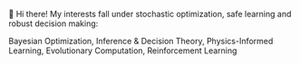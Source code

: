  👋 Hi there! My interests fall under stochastic optimization, safe learning and robust decision making:

Bayesian Optimization, Inference & Decision Theory, Physics-Informed Learning, Evolutionary Computation, Reinforcement Learning



